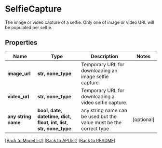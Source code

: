 # SelfieCapture

The image or video capture of a selfie. Only one of image or video URL will be populated per selfie.

## Properties
Name | Type | Description | Notes
------------ | ------------- | ------------- | -------------
**image_url** | **str, none_type** | Temporary URL for downloading an image selfie capture. | 
**video_url** | **str, none_type** | Temporary URL for downloading a video selfie capture. | 
**any string name** | **bool, date, datetime, dict, float, int, list, str, none_type** | any string name can be used but the value must be the correct type | [optional]

[[Back to Model list]](../README.md#documentation-for-models) [[Back to API list]](../README.md#documentation-for-api-endpoints) [[Back to README]](../README.md)


